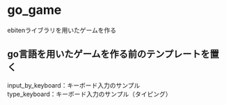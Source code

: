 # go_game

ebitenライブラリを用いたゲームを作る

## go言語を用いたゲームを作る前のテンプレートを置く
input_by_keyboard：キーボード入力のサンプル  
type_keyboard：キーボード入力のサンプル（タイピング）  

